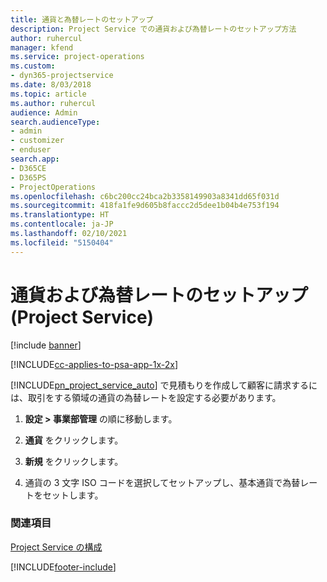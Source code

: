 ```yaml
---
title: 通貨と為替レートのセットアップ
description: Project Service での通貨および為替レートのセットアップ方法
author: ruhercul
manager: kfend
ms.service: project-operations
ms.custom:
- dyn365-projectservice
ms.date: 8/03/2018
ms.topic: article
ms.author: ruhercul
audience: Admin
search.audienceType:
- admin
- customizer
- enduser
search.app:
- D365CE
- D365PS
- ProjectOperations
ms.openlocfilehash: c6bc200cc24bca2b3358149903a8341dd65f031d
ms.sourcegitcommit: 418fa1fe9d605b8faccc2d5dee1b04b4e753f194
ms.translationtype: HT
ms.contentlocale: ja-JP
ms.lasthandoff: 02/10/2021
ms.locfileid: "5150404"
---
```

# <a name="set-up-currencies-and-exchange-rates-project-service"></a>通貨および為替レートのセットアップ (Project Service)

[!include [banner](../includes/psa-now-project-operations.md)]

[!INCLUDE[cc-applies-to-psa-app-1x-2x](../includes/cc-applies-to-psa-app-1x-2x.md)]

[!INCLUDE[pn_project_service_auto](../includes/pn-project-service-auto.md)] で見積もりを作成して顧客に請求するには、取引をする領域の通貨の為替レートを設定する必要があります。  
  
1.  **設定 > 事業部管理** の順に移動します。  
  
2.  **通貨** をクリックします。  
  
3.  **新規** をクリックします。  
  
4.  通貨の 3 文字 ISO コードを選択してセットアップし、基本通貨で為替レートをセットします。  
  
### <a name="see-also"></a>関連項目  
 [Project Service の構成](../psa/configure.md)


[!INCLUDE[footer-include](../includes/footer-banner.md)]